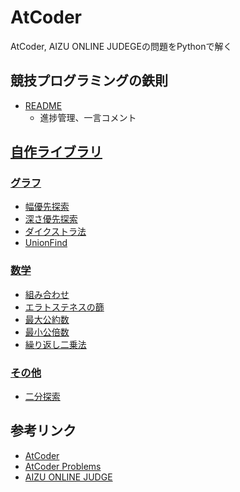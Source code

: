 # AtCoder
AtCoder, AIZU ONLINE JUDEGEの問題をPythonで解く

## 競技プログラミングの鉄則
- [README](atcoder/kyopro_tessoku)
    - 進捗管理、一言コメント

## [自作ライブラリ](lib/src)
### [グラフ](lib/src/graph)
- [幅優先探索](lib/src/graph/bfs.py)
- [深さ優先探索](lib/src/graph/dfs.py)
- [ダイクストラ法](lib/src/graph/dijkstra.py)
- [UnionFind](lib/src/graph/union_find.py)

### [数学](lib/src/math)
- [組み合わせ](lib/src/math/combination.py)
- [エラトステネスの篩](lib/src/math/eratosthenes.py)
- [最大公約数](lib/src/math/gcd.py)
- [最小公倍数](lib/src/math/lcm.py)
- [繰り返し二乗法](lib/src/math/pow.py)

### [その他](lib/src/other)
- [二分探索](lib/src/other/binary_search.py)

## 参考リンク
- [AtCoder](https://atcoder.jp/)
- [AtCoder Problems](https://kenkoooo.com/atcoder/#/table/)
- [AIZU ONLINE JUDGE](https://onlinejudge.u-aizu.ac.jp/courses/list)
